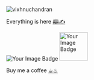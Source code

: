 <p align="left"> <img src="https://komarev.com/ghpvc/?username=vixhnuchandran&label=Profile%20views&color=0e75b6&style=flat" alt="vixhnuchandran" /> </p>

Everything is here [🕮✍](https://vixhnuchandran.github.io/portfolio/)  

<img src="https://tryhackme-badges.s3.amazonaws.com/vixhnuchandran.png" alt="Your Image Badge" />
<img src="https://www.hackthebox.eu/badge/image/1071230" alt="Your Image Badge" height="75"/>

Buy me a coffee [☕︎♨](https://www.buymeacoffee.com/vixhnuchandran)
